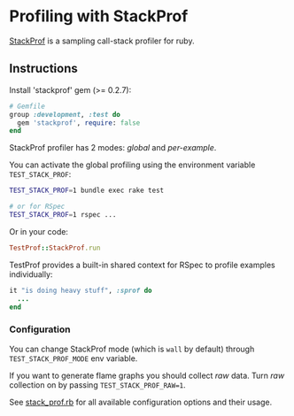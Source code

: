 # Profiling with StackProf

[StackProf](https://github.com/tmm1/stackprof) is a sampling call-stack profiler for ruby.

## Instructions

Install 'stackprof' gem (>= 0.2.7):

```ruby
# Gemfile
group :development, :test do
  gem 'stackprof', require: false
end
```

StackProf profiler has 2 modes: _global_ and _per-example_.

You can activate the global profiling using the environment variable `TEST_STACK_PROF`:

```sh
TEST_STACK_PROF=1 bundle exec rake test

# or for RSpec
TEST_STACK_PROF=1 rspec ...
```

Or in your code:

```ruby
TestProf::StackProf.run
```

TestProf provides a built-in shared context for RSpec to profile examples individually:

```ruby
it "is doing heavy stuff", :sprof do
  ...
end
```

### Configuration

You can change StackProf mode (which is `wall` by default) through `TEST_STACK_PROF_MODE` env variable.

If you want to generate flame graphs you should collect _raw_ data. Turn _raw_ collection on by passing `TEST_STACK_PROF_RAW=1`.

See [stack_prof.rb](https://github.com/palkan/test-prof/tree/master/lib/test_prof/stack_prof.rb) for all available configuration options and their usage.
